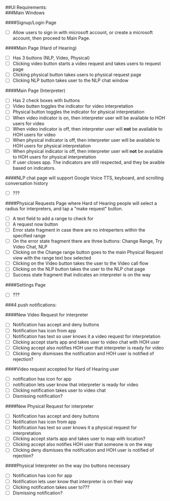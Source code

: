 ##UI Requirements:  
###Main Windows

####Signup/Login Page
- [ ] Allow users to sign in with microsoft account, or create a microsoft account, then proceed to Main Page.

####Main Page (Hard of Hearing)
- [ ] Has 3 buttons (NLP, Video, Physical)
- [ ] Clicking video button starts a video request and takes users to request page
- [ ] Clicking physical button takes users to physical request page
- [ ] Clicking NLP button takes user to the NLP chat window

####Main Page (Interpreter)
- [ ] Has 2 check boxes with buttons
- [ ] Video butten toggles the indicator for video interpretation
- [ ] Physical button toggles the indicator for physical interpretation
- [ ] When video indicator is on, then interpreter user will be available to HOH users for video
- [ ] When video indicator is off, then interpreter user will **not** be available to HOH users for video
- [ ] When physical indicator is off, then interpreter user will be available to HOH users for physical interpretation
- [ ] When physical indicator is off, then interpreter user will **not** be available to HOH users for physical interpretation
- [ ] If user closes app. The indicators are still respected, and they be avaible based on indicators.

####NLP chat page will support Google Voice TTS, keyboard, and scrolling conversation history
- [ ] ???

####Physical Requests Page where Hard of Hearing people will select a radius for interpreters, and tap a "make request" button.
- [ ] A text field to add a range to check for
- [ ] A request now button
- [ ] Error state fragment in case there are no intreperters within the specified range
- [ ] On the error state fragment there are three buttons: Change Range, Try Video Chat, NLP
- [ ] Clicking on the Change range button goes to the main Physical Request view with the range text box selected
- [ ] Clicking on the Video button takes the user to the Video call flow
- [ ] Clicking on the NLP button takes the user to the NLP chat page
- [ ] Success state fragment that indicates an interpreter is on the way

####Settings Page
- [ ] ???

###4 push notifications:

####New Video Request for interpreter
- [ ] Notification has accept and deny buttons
- [ ] Notification has icon from app
- [ ] Notification has text so user knows it a video request for interpretation
- [ ] Clicking accept starts app and takes user to video chat with HOH user
- [ ] Clicking accept also notifies HOH user that interpreter is ready for video
- [ ] Clicking deny dismisses the notification and HOH user is notified of rejection?

####Video request accepted for Hard of Hearing user  
- [ ] notification has icon for app
- [ ] notification lets user know that interpreter is ready for video
- [ ] Clicking notification takes user to video chat
- [ ] Dismissing notification?

####New Physical Request for interpreter
- [ ] Notification has accept and deny buttons
- [ ] Notification has icon from app
- [ ] Notification has text so user knows it a physical request for interpretation
- [ ] Clicking accept starts app and takes user to map with location?
- [ ] Clicking accept also notifies HOH user that someone is on the way
- [ ] Clicking deny dismisses the notification and HOH user is notified of rejection?

####Physical Interpreter on the way (no buttons necessary
- [ ] Notification has icon for app
- [ ] Notification lets user know that interpreter is on their way
- [ ] Clicking notification takes user to???
- [ ] Dismissing notification?
